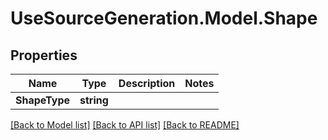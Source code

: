 # UseSourceGeneration.Model.Shape

## Properties

Name | Type | Description | Notes
------------ | ------------- | ------------- | -------------
**ShapeType** | **string** |  | 

[[Back to Model list]](../../README.md#documentation-for-models) [[Back to API list]](../../README.md#documentation-for-api-endpoints) [[Back to README]](../../README.md)

